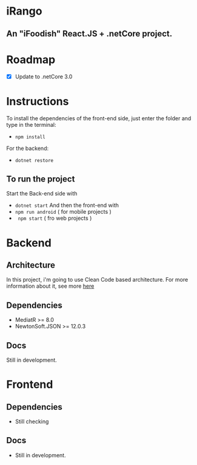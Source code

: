 # iRango

## An "iFoodish" React.JS + .netCore project.


# Roadmap

- [x] Update to .netCore 3.0 

# Instructions
To install the dependencies of the front-end side, just enter the folder and type in the terminal:
- ```npm install```

For the backend:
- ```dotnet restore```


## To run the project
Start the Back-end side with
- ``` dotnet start ```
And then the front-end with 
- ``` npm run android ``` ( for mobile projects )
- ``` npm start``` ( fro web projects )


# Backend
## Architecture
In this project, i'm going to use Clean Code based architecture.
For more information about it, see more 
[here](https://blog.cleancoder.com/uncle-bob/2012/08/13/the-clean-architecture.html)

## Dependencies
 - MediatR >= 8.0
 - NewtonSoft.JSON >= 12.0.3

## Docs
Still in development.

# Frontend
## Dependencies
- Still checking
## Docs
- Still in development.